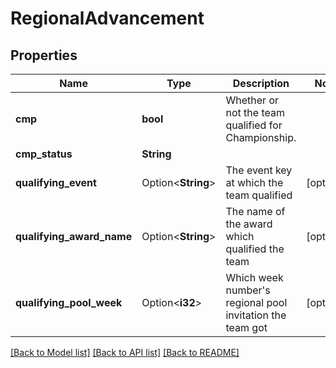 # RegionalAdvancement

## Properties

Name | Type | Description | Notes
------------ | ------------- | ------------- | -------------
**cmp** | **bool** | Whether or not the team qualified for Championship. | 
**cmp_status** | **String** |  | 
**qualifying_event** | Option<**String**> | The event key at which the team qualified | [optional]
**qualifying_award_name** | Option<**String**> | The name of the award which qualified the team | [optional]
**qualifying_pool_week** | Option<**i32**> | Which week number's regional pool invitation the team got | [optional]

[[Back to Model list]](../README.md#documentation-for-models) [[Back to API list]](../README.md#documentation-for-api-endpoints) [[Back to README]](../README.md)


